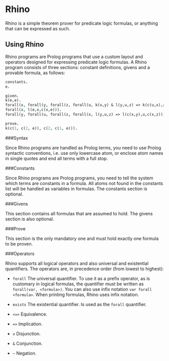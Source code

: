 Rhino
=====

Rhino is a simple theorem prover for predicate logic formulas, or anything that
can be expressed as such.

Using Rhino
-----------

Rhino programs are Prolog programs that use a custom layout and operators
designed for expressing predicate logic formulas. A Rhino program consists of
three sections: constant definitions, givens and a provable formula, as follows:

```prolog
constants.
e.

given.
k(e,e).
forall(x, forall(y, forall(z, forall(u, k(x,y) & l(y,u,z) => k(c(u,x),z))))).
forall(x, l(e,x,c(x,e))).
forall(y, forall(u, forall(z, forall(x, l(y,u,z) => l(c(x,y),u,c(x,z)))))).

prove.
k(c(1, c(2, e)), c(2, c(1, e))).
```

###Syntax

Since Rhino programs are handled as Prolog terms, you need to use Prolog
syntactic conventions, i.e. use only lowercase atom, or enclose atom names in
single quotes and end all terms with a full stop.

###Constants

Since Rhino programs are Prolog programs, you need to tell the system which
terms are constants in a formula. All atoms not found in the constants list
will be handled as variables in formulas. The constants section is optional.

###Givens

This section contains all formulas that are assumed to hold. The givens section
is also optional.

###Prove

This section is the only mandatory one and must hold exactly one formula to be
proven.

###Operators

Rhino supports all logical operators and also universal and existential
quantifiers. The operators are, in precedence order (from lowest to highest):

* `forall`
  The universal quantifier. To use it as a prefix operator, as is customary in
  logical formulas, the quantifier must be written as `forall(var, <formula>)`.
  You can also use infix notation `var forall <formula>`. When printing
  formulas, Rhino uses infix notation.

* `exists`
  The existential quantifier. Is used as the `forall` quantifier.

* `<=>`
  Equivalence.

* `=>`
  Implication.

* `v`
  Disjunction.

* `&`
  Conjunction.

* `~`
  Negation.
